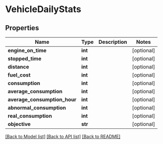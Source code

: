 # VehicleDailyStats

## Properties
Name | Type | Description | Notes
------------ | ------------- | ------------- | -------------
**engine_on_time** | **int** |  | [optional] 
**stopped_time** | **int** |  | [optional] 
**distance** | **int** |  | [optional] 
**fuel_cost** | **int** |  | [optional] 
**consumption** | **int** |  | [optional] 
**average_consumption** | **int** |  | [optional] 
**average_consumption_hour** | **int** |  | [optional] 
**abnormal_consumption** | **int** |  | [optional] 
**real_consumption** | **int** |  | [optional] 
**objective** | **str** |  | [optional] 

[[Back to Model list]](../README.md#documentation-for-models) [[Back to API list]](../README.md#documentation-for-api-endpoints) [[Back to README]](../README.md)

